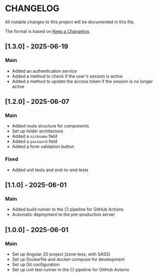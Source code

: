 # CHANGELOG

All notable changes to this project will be documented in this file.

The format is based on [Keep a Changelog](https://keepachangelog.com/en/1.0.0/).

## [1.3.0] - 2025-06-19
### Main
- Added an authentication service  
- Added a method to check if the user's session is active  
- Added a method to update the access token if the session is no longer active  

## [1.2.0] - 2025-06-07
### Main
- Added route structure for components  
- Set up folder architecture  
- Added a `nickname` field  
- Added a `password` field  
- Added a form validation button  

### Fixed
- Added unit tests and end-to-end tests  

## [1.1.0] - 2025-06-01
### Main
- Added build runner to the CI pipeline for GitHub Actions  
- Automatic deployment to the pre-production server  

## [1.0.0] - 2025-06-01
### Main
- Set up Angular 20 project (zone-less, with SASS)  
- Set up Dockerfile and docker-compose for development  
- Set up Git configuration  
- Set up unit test runner in the CI pipeline for GitHub Actions
